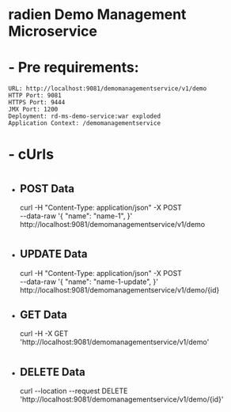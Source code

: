 radien Demo Management Microservice
======

#
# - Pre requirements:

    URL: http://localhost:9081/demomanagementservice/v1/demo
    HTTP Port: 9081
    HTTPS Port: 9444
    JMX Port: 1200
    Deployment: rd-ms-demo-service:war exploded
    Application Context: /demomanagementservice

#
# - cUrls

#
* POST Data
  ------

    curl -H "Content-Type: application/json" -X POST \
      --data-raw '{
        "name": "name-1",
      }' http://localhost:9081/demomanagementservice/v1/demo

#
* UPDATE Data
  ------

    curl -H "Content-Type: application/json" -X POST \
      --data-raw '{
        "name": "name-1-update",
      }' http://localhost:9081/demomanagementservice/v1/demo/{id}


* GET Data
  ------
    curl -H -X GET 'http://localhost:9081/demomanagementservice/v1/demo'
    
#
* DELETE Data
  ------
    curl --location --request DELETE 'http://localhost:9081/demomanagementservice/v1/demo/{id}'
